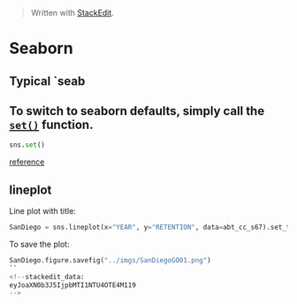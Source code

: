 > Written with [StackEdit](https://stackedit.io/).

# Seaborn

## Typical `seab

## To switch to seaborn defaults, simply call the [`set()`](https://seaborn.pydata.org/generated/seaborn.set.html#seaborn.set "seaborn.set") function.

```python
sns.set()
```
[reference](https://seaborn.pydata.org/tutorial/aesthetics.html)

## lineplot
Line plot with title:
```python
SanDiego = sns.lineplot(x="YEAR", y="RETENTION", data=abt_cc_s67).set_title("CC Retention by Year for S67 - San Diego GO (SC)")
```
To save the plot:
```python
SanDiego.figure.savefig("../imgs/SanDiegoGO01.png")
``
<!--stackedit_data:
eyJoaXN0b3J5IjpbMTI1NTU4OTE4M119
-->